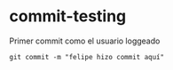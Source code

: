 # commit-testing

Primer commit como el usuario loggeado

`git commit -m "felipe hizo commit aquí"`
